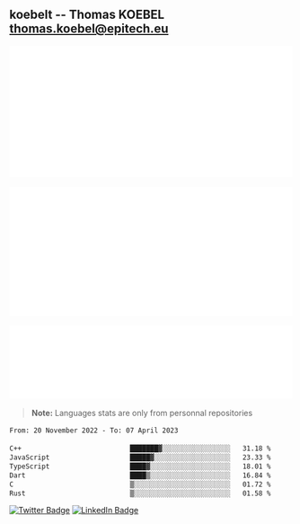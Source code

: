 ## koebelt -- Thomas KOEBEL <thomas.koebel@epitech.eu>

<!-- On github since 2018-->


![Metrics](/metrics.classic.svg)



<!--![Metrics](/metrics.plugin.introduction.repository.svg)-->
![Metrics](/metrics.plugin.isocalendar.svg)



![Metrics](/metrics.plugin.languages.svg)

> **Note:** Languages stats are only from personnal repositories

<!--START_SECTION:waka-->

```text
From: 20 November 2022 - To: 07 April 2023

C++                           ███████▓░░░░░░░░░░░░░░░░░   31.18 %
JavaScript                    █████▓░░░░░░░░░░░░░░░░░░░   23.33 %
TypeScript                    ████▓░░░░░░░░░░░░░░░░░░░░   18.01 %
Dart                          ████▒░░░░░░░░░░░░░░░░░░░░   16.84 %
C                             ▒░░░░░░░░░░░░░░░░░░░░░░░░   01.72 %
Rust                          ▒░░░░░░░░░░░░░░░░░░░░░░░░   01.58 %
```

<!--END_SECTION:waka-->

[![Twitter Badge](https://img.shields.io/badge/Twitter-Profile-informational?style=flat&logo=twitter&logoColor=white&color=1CA2F1)](https://twitter.com/jesuis_roux)
[![LinkedIn Badge](https://img.shields.io/badge/LinkedIn-Profile-informational?style=flat&logo=linkedin&logoColor=white&color=0D76A8)](https://www.linkedin.com/in/koebelt/)
